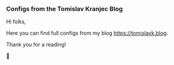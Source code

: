 ### Configs from the Tomislav Kranjec Blog  

Hi folks,  

Here you can find full configs from my blog https://tomislavk.blog.

Thank you for a reading!

:rocket: